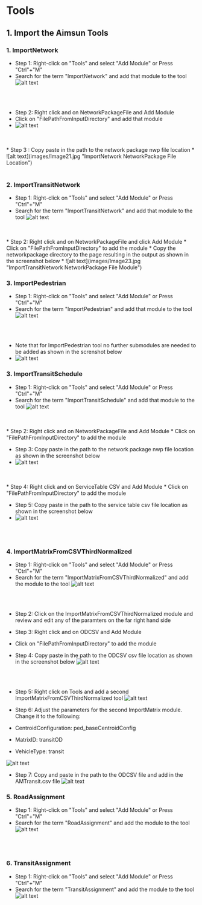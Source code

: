 # **Tools**

## 1. Import the Aimsun Tools 

### 1. ImportNetwork 
* Step 1: Right-click on "Tools" and select "Add Module" or Press "Ctrl"+"M"
* Search for the term "ImportNetwork" and add that module to the tool
![alt text](images/Image19.jpg "ImportNetwork Module")
<br />
<br />

* Step 2: Right click and on NetworkPackageFile and Add Module
* Click on "FilePathFromInputDirectory" and add that module
* ![alt text](images/Image20.jpg "ImportNetwork NetworkPackage File Module")
<br />
<br />
* Step 3 : Copy paste in the path to the network package nwp file location
* ![alt text](images/Image21.jpg "ImportNetwork NetworkPackage File Location")
<br />
<br />

### 2. ImportTransitNetwork
* Step 1: Right-click on "Tools" and select "Add Module" or Press "Ctrl"+"M"
* Search for the term "ImportTransitNetwork" and add that module to the tool
![alt text](images/Image22.jpg "ImportTransitNetwork Module")
<br />
<br />
* Step 2: Right click and on NetworkPackageFile and click Add Module 
* Click on "FilePathFromInputDirectory" to add the module
* Copy the networkpackage directory to the page resulting in the output as shown in the screenshot below
* ![alt text](images/Image23.jpg "ImportTransitNetwork NetworkPackage File Module")

### 3. ImportPedestrian
* Step 1: Right-click on "Tools" and select "Add Module" or Press "Ctrl"+"M"
* Search for the term "ImportPedestrian" and add that module to the tool
![alt text](images/Image24.jpg "ImportPedestrian Module")
<br />
<br />

* Note that for ImportPedestrian tool no further submodules are needed to be added as shown in the screnshot below
* ![alt text](images/Image25.jpg "Model Tree output")

### 3. ImportTransitSchedule
* Step 1: Right-click on "Tools" and select "Add Module" or Press "Ctrl"+"M"
* Search for the term "ImportTransitSchedule" and add that module to the tool
![alt text](images/Image26.jpg "ImportTransitSchedule Module")
<br />
<br />
* Step 2: Right click and on NetworkPackageFile and Add Module
* Click on "FilePathFromInputDirectory" to add the module

* Step 3: Copy paste in the path to the network package nwp file location as shown in the screenshot below
* ![alt text](images/Image27.jpg "ImportTransitSchedule NetworkPackage File Location")
<br />
<br /> 
* Step 4: Right click and on ServiceTable CSV and Add Module
* Click on "FilePathFromInputDirectory" to add the module

* Step 5: Copy paste in the path to the service table csv file location as shown in the screenshot below
* ![alt text](images/Image28.jpg "ImportTransitSchedule servicetable csv File Location")
<br />
<br />

### 4. ImportMatrixFromCSVThirdNormalized
* Step 1: Right-click on "Tools" and select "Add Module" or Press "Ctrl"+"M"
* Search for the term "ImportMatrixFromCSVThirdNormalized" and add the module to the tool
![alt text](images/Image29.jpg "ImportMatrixFromCSVThirdNormalized Module")
<br />
<br />

* Step 2: Click on the ImportMatrixFromCSVThirdNormalized module and review and edit any of the paramters on the far right hand side

* Step 3: Right click and on ODCSV and Add Module
* Click on "FilePathFromInputDirectory" to add the module

* Step 4: Copy paste in the path to the ODCSV csv file location as shown in the screenshot below
![alt text](images/Image30.jpg "ImportMatrixFromCSVThirdNormalized ODCSV File Location")
<br />
<br /> 

* Step 5: Right click on Tools and add a second ImportMatrixFromCSVThirdNormalized tool
![alt text](images/Image31.jpg "ImportMatrixFromCSVThirdNormalized Module")

* Step 6: Adjust the parameters for the second ImportMatrix module. Change it to the following:
* CentroidConfiguration: ped_baseCentroidConfig
* MatrixID: transitOD
* VehicleType: transit 

![alt text](images/Image35.jpg "ImportMatrixFromCSVThirdNormalized ODCSV Module")


* Step 7: Copy and paste in the path to the ODCSV file and add in the AMTransit.csv file
![alt text](images/Image32.jpg "ImportMatrixFromCSVThirdNormalized ODCSV Module")

### 5. RoadAssignment
* Step 1: Right-click on "Tools" and select "Add Module" or Press "Ctrl"+"M"
* Search for the term "RoadAssignment" and add the module to the tool
![alt text](images/Image33.jpg "RoadAssignment Module")
<br />
<br />

### 6. TransitAssignment
* Step 1: Right-click on "Tools" and select "Add Module" or Press "Ctrl"+"M"
* Search for the term "TransitAssignment" and add the module to the tool
![alt text](images/Image34.jpg "TransitAssignment Module")
<br />
<br />
